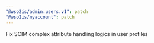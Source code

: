 ```yaml
---
"@wso2is/admin.users.v1": patch
"@wso2is/myaccount": patch
---
```


Fix SCIM complex attribute handling logics in user profiles
